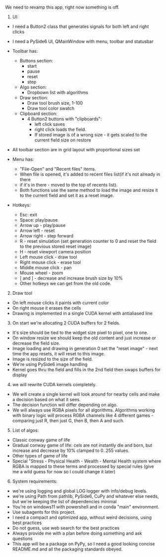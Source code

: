 ﻿We need to revamp this app, right now something is off.

1. UI:
  - I need a Button2 class that generates signals for both left and right clicks
  - I need a PySide6 UI, QMainWindow with menu, toolbar and statusbar
  - Toolbar has:
  	* Buttons section:
      - start
      - pause
      - reset
      - step
    * Algo section:
      - Dropbown list with algorithms
    * Draw section:
      - Draw tool brush size, 1-100
      - Draw tool color swatch
    * Clipboard section:
      - 4 Button2 buttons with "clipboards":
        - left click saves
        - right click loads the field.
        - If stored image is of a wrong size - it gets scaled to the current field size on restore
  - All toolbar section are in grid layout with proportional sizes set

  - Menu has:
    - "File-Open" and "Recent files" items.
    - When file is opened, it's added to recent files list(if it's not already in there
    - if it's in there - moved to the top of recents list).
    - Both functions use the same method to load the image and resize it to the current field and set it as a reset image.

  - Hotkeys:
    - Esc: exit
    - Space: play/pause
    - Arrow up - play/pause
    - Arrow left - reset
    - Arrow right - step forward
    - R - reset simulation (set generation counter to 0 and reset the field to the previous stored reset image)
    - H - reset viewport camera position
    - Left mouse click - draw tool
    - Right mouse click - erase tool
    - Middle mouse click - pan
    - Mouse wheel - zoom
    - [ and ] - decrease and increase brush size by 10%
    - Other hotkeys we can get from the old code.


2. Draw tool
  - On left mouse clicks it paints with current color
  - On right mouse it erases the cells
  - Drawing is implemented in a single CUDA kernel with antialiased line

3. On start we're allocating 2 CUDA buffers for 2 fields.
  - It's size should be tied to the widget size pixel to pixel, one to one.
  - On window resize we should keep the old content and just increase or decrease the field size.
  - Image loading and drawing in generation 0 set the "reset image" - next time the app resets, it will reset to this image.
  - Image is resized to the size of the field.
  - We're using PySide6 image handling
  - Kernel goes thru the field and fills in the 2nd field then swaps buffers for display


4. we will rewrite CUDA kernels completely.
  - We will create a single kernel will look around for nearby cells and make a decision based on what it sees.
  -  The decision function will differ depending on algo.
  - We will always use RGBA pixels for all algorithms. Algorithms working with binary logic will process RGBA channels like 4 different games - comparing just R, then just G, then B, then A and such.

5. List of algos:
  - Classic conway game of life
  - Gradual conway game of life: cels are not instantly die and born, but increase and decrease by 10% clamped to 0..255 values.
  - Other types of game of life
  - Special "Stress - Physical Health - Wealth - Mental Health system where RGBA is mapped to these terms and processed by special rules (give me a wild guess for now so I could change it later)

6. System requirements:
  - we're using logging and global LOG logger with info/debug levels.
  - we're using Path from pathlib, PySide6, CuPy and whatever else needs, but we're keeping the list of dependencies minimal
  - You're on windows11 with powershell and in conda "main" environment.
  - Use subagents for this project.
  - I need a compact and optimized app, without weird decisions, using best practices
  - Do not guess, use web search for the best practices
  - Always provide me with a plan before doing something and ask questions
  - This app will be a package on PyPy, so I need a good looking concise README.md and all the packaging standards obeyed.

